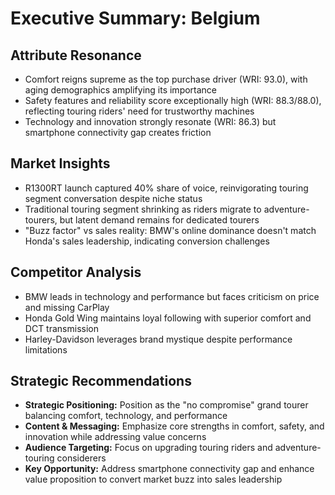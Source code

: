 # Executive Summary: Belgium

## Attribute Resonance
- Comfort reigns supreme as the top purchase driver (WRI: 93.0), with aging demographics amplifying its importance
- Safety features and reliability score exceptionally high (WRI: 88.3/88.0), reflecting touring riders' need for trustworthy machines
- Technology and innovation strongly resonate (WRI: 86.3) but smartphone connectivity gap creates friction

## Market Insights
- R1300RT launch captured 40% share of voice, reinvigorating touring segment conversation despite niche status
- Traditional touring segment shrinking as riders migrate to adventure-tourers, but latent demand remains for dedicated tourers
- "Buzz factor" vs sales reality: BMW's online dominance doesn't match Honda's sales leadership, indicating conversion challenges

## Competitor Analysis
- BMW leads in technology and performance but faces criticism on price and missing CarPlay
- Honda Gold Wing maintains loyal following with superior comfort and DCT transmission
- Harley-Davidson leverages brand mystique despite performance limitations

## Strategic Recommendations
- **Strategic Positioning:** Position as the "no compromise" grand tourer balancing comfort, technology, and performance
- **Content & Messaging:** Emphasize core strengths in comfort, safety, and innovation while addressing value concerns
- **Audience Targeting:** Focus on upgrading touring riders and adventure-touring considerers
- **Key Opportunity:** Address smartphone connectivity gap and enhance value proposition to convert market buzz into sales leadership